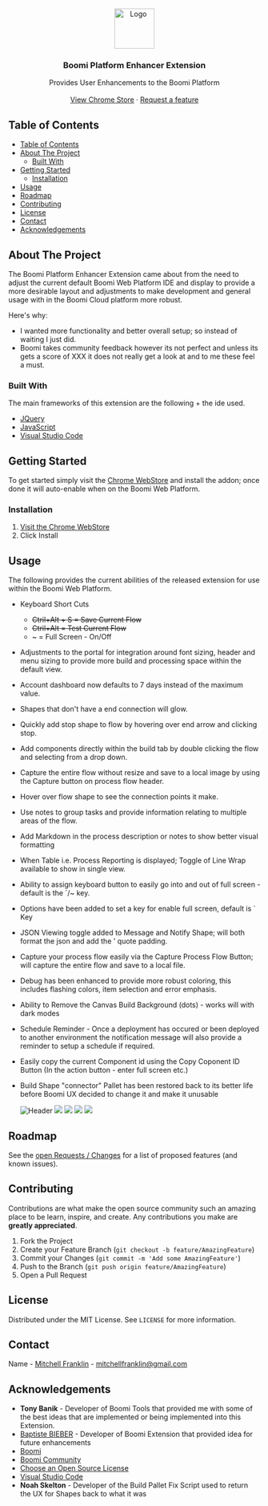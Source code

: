 <br />
<p align="center">
  <a href="logo/extensionLogo.png">
    <img src="logo/extensionLogo.png" alt="Logo" width="80" height="80">
  </a>

  <h3 align="center">Boomi Platform Enhancer Extension</h3>

  <p align="center">
    Provides User Enhancements to the Boomi Platform
    <br />
    <br />
    <a href="https://chrome.google.com/webstore/detail/boomi-platform-enhancer/behhfojpggobllhaifocfcampokbfhko">View Chrome Store</a>
    ·
    <a href="https://gitlab.com/mjs-integration/boomi/chromium-addons/boomi-platform-extension/-/boards/1957917">Request a feature</a>
  </p>
</p>



<!-- TABLE OF CONTENTS -->
## Table of Contents

- [Table of Contents](#table-of-contents)
- [About The Project](#about-the-project)
  - [Built With](#built-with)
- [Getting Started](#getting-started)
  - [Installation](#installation)
- [Usage](#usage)
- [Roadmap](#roadmap)
- [Contributing](#contributing)
- [License](#license)
- [Contact](#contact)
- [Acknowledgements](#acknowledgements)



<!-- ABOUT THE PROJECT -->
## About The Project

The Boomi Platform Enhancer Extension came about from the need to adjust the current default Boomi Web Platform IDE and display to provide a more desirable layout and adjustments to make development and general usage with in the Boomi Cloud platform more robust. 


Here's why:
* I wanted more functionality and better overall setup; so instead of waiting I just did.
* Boomi takes community feedback however its not perfect and unless its gets a score of XXX it does not really get a look at and to me these feel a must.


### Built With
The main frameworks of this extension are the following + the ide used.
* [JQuery](https://jquery.com)
* [JavaScript](https://www.javascript.com/)
* [Visual Studio Code](https://code.visualstudio.com/)



## Getting Started

To get started simply visit the [Chrome WebStore](https://chrome.google.com/webstore/detail/boomi-platform-enhancer/behhfojpggobllhaifocfcampokbfhko") and install the addon; once done it will auto-enable when on the Boomi Web Platform.


### Installation

1. [Visit the Chrome WebStore](https://chrome.google.com/webstore/detail/boomi-platform-enhancer/behhfojpggobllhaifocfcampokbfhko")
2. Click Install



## Usage

The following provides the current abilities of the released extension for use within the Boomi Web Platform.

* Keyboard Short Cuts
  * ~~Ctril+Alt + S = Save Current Flow~~
  * ~~Ctril+Alt = Test Current Flow~~
  * ~ = Full Screen - On/Off
* Adjustments to the portal for integration around font sizing, header and menu sizing to provide more build and processing space within the default view.
* Account dashboard now defaults to 7 days instead of the maximum value.
* Shapes that don't have a end connection will glow.
* Quickly add stop shape to flow by hovering over end arrow and clicking stop.
* Add components directly within the build tab by double clicking the flow and selecting from a drop down.
* Capture the entire flow without resize and save to a local image by using the Capture button on process flow header.
* Hover over flow shape to see the connection points it make.
* Use notes to group tasks and provide information relating to multiple areas of the flow.
* Add Markdown in the process description or notes to show better visual formatting
* When Table i.e. Process Reporting is displayed; Toggle of Line Wrap available to show in single view.
* Ability to assign keyboard button to easily go into and out of full screen - default is the `/~ key.
* Options have been added to set a key for enable full screen, default is ` Key
* JSON Viewing toggle added to Message and Notify Shape; will both format the json and add the ' quote padding.
* Capture your process flow easily via the Capture Process Flow Button; will capture the entire flow and save to a local file.
* Debug has been enhanced to provide more robust coloring, this includes flashing colors, item selection and error emphasis.
* Ability to Remove the Canvas Build Background (dots) - works will with dark modes 
* Schedule Reminder - Once a deployment has occured or been deployed to another environment the notification message will also provide a reminder to setup a schedule if required.
* Easily copy the current Component id using the Copy Coponent ID Button (In the action button - enter full screen etc.)
* Build Shape "connector" Pallet has been restored back to its better life before Boomi UX decided to change it and make it unusable


  ![Header](chromewebstore/Image1.png)
  ![](/chromewebstore/Image2.png)
  ![](/chromewebstore/Image3.png)
  ![](/chromewebstore/Image4.png)
  ![](/chromewebstore/Image5.png)




<!-- ROADMAP -->
## Roadmap

See the [open Requests / Changes](https://gitlab.com/mjs-integration/boomi/chromium-addons/boomi-platform-extension/-/boards/1957917) for a list of proposed features (and known issues).



## Contributing

Contributions are what make the open source community such an amazing place to be learn, inspire, and create. Any contributions you make are **greatly appreciated**.

1. Fork the Project
2. Create your Feature Branch (`git checkout -b feature/AmazingFeature`)
3. Commit your Changes (`git commit -m 'Add some AmazingFeature'`)
4. Push to the Branch (`git push origin feature/AmazingFeature`)
5. Open a Pull Request




## License

Distributed under the MIT License. See `LICENSE` for more information.




## Contact

Name - [Mitchell Franklin](https://mitchellfranklin.info) - mitchellfranklin@gmail.com





<!-- ACKNOWLEDGEMENTS -->
## Acknowledgements
* **Tony Banik** - Developer of Boomi Tools that provided me with some of the best ideas that are implemented or being implemented into this Extension.
* [Baptiste BIEBER](https://github.com/baptistebieber) - Developer of Boomi Extension that provided idea for future enhancements
* [Boomi](https://boomi.com/)
* [Boomi Community](https://community.boomi.com/)
* [Choose an Open Source License](https://choosealicense.com)
* [Visual Studio Code](https://code.visualstudio.com/)
* **Noah Skelton** - Developer of the Build Pallet Fix Script used to return the UX for Shapes back to what it was
